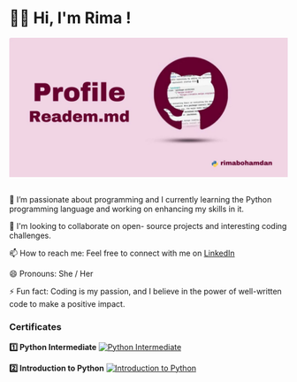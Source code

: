 # **👋🏻 Hi, I'm Rima !**
[![Profile Picture](photo_5807949816590882967_y.jpg)](https://github.com/rimabohamdan)


##
 🌱 I’m passionate about programming and I currently learning the Python programming language and working on enhancing my skills in it. 
 
 👯 I'm looking to collaborate on open- source projects and interesting coding challenges.

 📫 How to reach me: Feel free to connect with me on [LinkedIn](https://www.linkedin.com/in/rima-bohamdan-1a9998251)
 
 😄 Pronouns: She / Her
 
 ⚡ Fun fact: Coding is my passion, and I believe in the power of well-written code to make a positive impact.

### Certificates
**1️⃣ Python Intermediate**
[![Python Intermediate](https://api2.sololearn.com/v2/certificates/CC-OMBVSF1X/image/png)](https://github.com/rimabohamdan)

**2️⃣ Introduction to Python**
 [![Introduction to Python](https://api2.sololearn.com/v2/certificates/CC-NHDXY9KW/image/png)](https://github.com/rimabohamdan)

